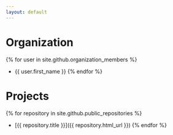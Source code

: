 ```yaml
---
layout: default
---
```


# Organization
{% for user in site.github.organization_members %}
  * {{ user.first_name }}
{% endfor %}

# Projects
{% for repository in site.github.public_repositories %}
  * [{{ repository.title }}]({{ repository.html_url }})
{% endfor %}
